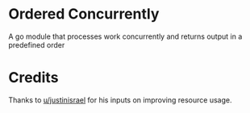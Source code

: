 # Ordered Concurrently
A go module that processes work concurrently and returns output in a predefined order

# Credits
Thanks to [u/justinisrael](https://www.reddit.com/user/justinisrael/) for his inputs on improving resource usage.